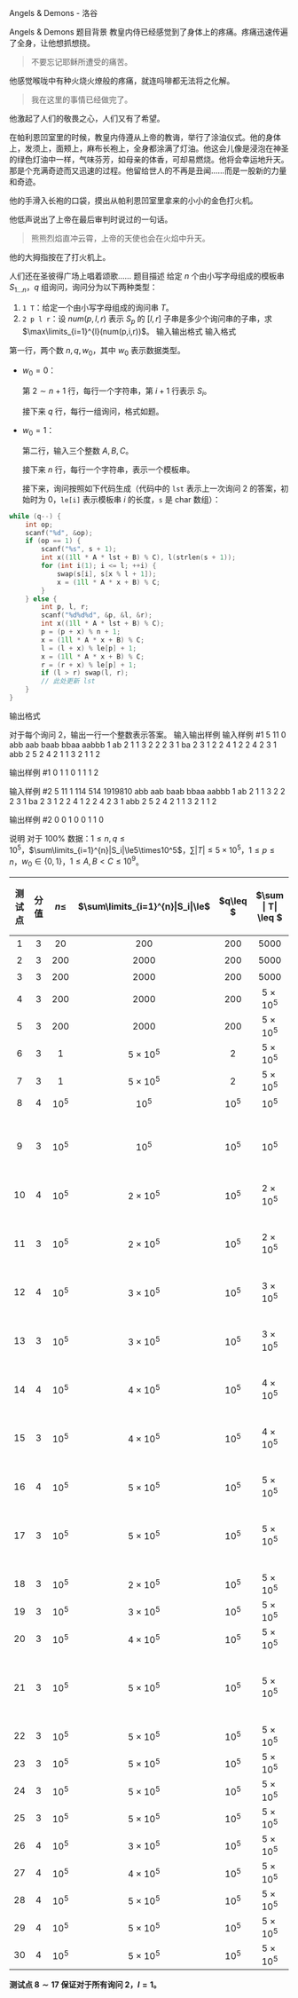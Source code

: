 



Angels & Demons - 洛谷














Angels & Demons
题目背景
教皇内侍已经感觉到了身体上的疼痛。疼痛迅速传遍了全身，让他想抓想挠。

>不要忘记耶稣所遭受的痛苦。

他感觉喉咙中有种火烧火燎般的疼痛，就连吗啡都无法将之化解。

>我在这里的事情已经做完了。

他激起了人们的敬畏之心，人们又有了希望。

在帕利恩凹室里的时候，教皇内侍遵从上帝的教诲，举行了涂油仪式。他的身体上，发须上，面颊上，麻布长袍上，全身都涂满了灯油。他这会儿像是浸泡在神圣的绿色灯油中一样，气味芬芳，如母亲的体香，可却易燃烧。他将会幸运地升天。那是个充满奇迹而又迅速的过程。他留给世人的不再是丑闻……而是一股新的力量和奇迹。

他的手滑入长袍的口袋，摸出从帕利恩凹室里拿来的小小的金色打火机。

他低声说出了上帝在最后审判时说过的一句话。

>熊熊烈焰直冲云霄，上帝的天使也会在火焰中升天。

他的大拇指按在了打火机上。

人们还在圣彼得广场上唱着颂歌……
题目描述
给定 $n$ 个由小写字母组成的模板串 $S_{1...n}$，$q$ 组询问，询问分为以下两种类型：

1. `1 T`：给定一个由小写字母组成的询问串 $T$。
2. `2 p l r`：设 $num(p,l,r)$ 表示 $S_p$ 的 $[l,r]$ 子串是多少个询问串的子串，求 $\max\limits_{i=1}^{l}(num(p,i,r))$。
输入输出格式
输入格式

第一行，两个数 $n,q,w_0$，其中 $w_0$ 表示数据类型。

* $w_0=0$：
  
  第 $2\sim n+1$ 行，每行一个字符串，第 $i+1$ 行表示 $S_i$。
  
  接下来 $q$ 行，每行一组询问，格式如题。
* $w_0=1$：
  
  第二行，输入三个整数 $A,B,C$。
  
  接下来 $n$ 行，每行一个字符串，表示一个模板串。
  
  接下来，询问按照如下代码生成（代码中的 ```lst``` 表示上一次询问 $2$ 的答案，初始时为 $0$，```le[i]``` 表示模板串 $i$ 的长度，```s``` 是 char 数组）：
  
```cpp
while (q--) {
	int op;
	scanf("%d", &op);
	if (op == 1) {
		scanf("%s", s + 1);
		int x((1ll * A * lst + B) % C), l(strlen(s + 1));
		for (int i(1); i <= l; ++i) {
			swap(s[i], s[x % l + 1]);
			x = (1ll * A * x + B) % C;
		}
	} else {
		int p, l, r;
		scanf("%d%d%d", &p, &l, &r);
		int x((1ll * A * lst + B) % C);
		p = (p + x) % n + 1;
		x = (1ll * A * x + B) % C;
		l = (l + x) % le[p] + 1;
		x = (1ll * A * x + B) % C;
		r = (r + x) % le[p] + 1;
		if (l > r) swap(l, r);
		// 此处更新 lst
	}
}
```

输出格式

对于每个询问 $2$，输出一行一个整数表示答案。
输入输出样例
输入样例 #1
5 11 0
abb
aab
baab
bbaa
aabbb
1 ab
2 1 1 3
2 2 2 3
1 ba
2 3 1 2
2 4 1 2
2 4 2 3
1 abb
2 5 2 4
2 1 1 3
2 1 1 2

输出样例 #1
0
1
1
0
1
1
1
2

输入样例 #2
5 11 1
114 514 1919810
abb
aab
baab
bbaa
aabbb
1 ab
2 1 1 3
2 2 2 3
1 ba
2 3 1 2
2 4 1 2
2 4 2 3
1 abb
2 5 2 4
2 1 1 3
2 1 1 2

输出样例 #2
0
0
1
0
0
1
1
0

说明
对于 $100\%$ 数据：$1\le n,q\le 10^5$，$\sum\limits_{i=1}^{n}|S_i|\le5\times10^5$，$\sum|T|\le5\times10^5$，$1\le p\le n$，$w_0\in\{0,1\}$，$1\le A,B<C\le10^9$。

|测试点|分值|$n\le$|$\sum\limits_{i=1}^{n}\|S_i\|\le$|$q\leq $|$\sum \| T\| \leq $|$w_0=$|其他限制|
|:-:|:-:|:-:|:-:|:-:|:-:|:-:|:-:|
|$1$|$3$|$20$|$200$|$200$|$5000$|$0$|无|
|$2$|$3$|$200$|$2000$|$200$|$5000$|$0$|无|
|$3$|$3$|$200$|$2000$|$200$|$5000$|$0$|无|
|$4$|$3$|$200$|$2000$|$200$|$5\times10^5$|$0$|无|
|$5$|$3$|$200$|$2000$|$200$|$5\times10^5$|$0$|无|
|$6$|$3$|$1$|$5\times10^5$|$2$|$5\times10^5$|$0$|无|
|$7$|$3$|$1$|$5\times10^5$|$2$|$5\times10^5$|$0$|无|
|$8$|$4$|$10^5$|$10^5$|$10^5$|$10^5$|$0$|无|
|$9$|$3$|$10^5$|$10^5$|$10^5$|$10^5$|$0$|字符串随机|
|$10$|$4$|$10^5$|$2 \times 10^5$|$10^5$|$2 \times 10^5$|$0$|无|
|$11$|$3$|$10^5$|$2 \times 10^5$|$10^5$|$2 \times 10^5$|$0$|字符串随机|
|$12$|$4$|$10^5$|$3 \times 10^5$|$10^5$|$3 \times 10^5$|$0$|无|
|$13$|$3$|$10^5$|$3 \times 10^5$|$10^5$|$3 \times 10^5$|$0$|字符串随机|
|$14$|$4$|$10^5$|$4 \times 10^5$|$10^5$|$4 \times 10^5$|$0$|无|
|$15$|$3$|$10^5$|$4 \times 10^5$|$10^5$|$4 \times 10^5$|$0$|字符串随机|
|$16$|$4$|$10^5$|$5\times10^5$|$10^5$|$5\times10^5$|$0$|无|
|$17$|$3$|$10^5$|$5\times10^5$|$10^5$|$5\times10^5$|$0$|字符串随机|
|$18$|$3$|$10^5$|$2 \times 10^5$|$10^5$|$5\times10^5$|$0$|无|
|$19$|$3$|$10^5$|$3 \times 10^5$|$10^5$|$5\times10^5$|$0$|无|
|$20$|$3$|$10^5$|$4 \times 10^5$|$10^5$|$5\times10^5$|$0$|无|
|$21$|$3$|$10^5$|$5\times10^5$|$10^5$|$5\times10^5$|$0$|字符串随机|
|$22$|$3$|$10^5$|$5\times10^5$|$10^5$|$5\times10^5$|$0$|无|
|$23$|$3$|$10^5$|$5\times10^5$|$10^5$|$5\times10^5$|$0$|无|
|$24$|$3$|$10^5$|$5\times10^5$|$10^5$|$5\times10^5$|$0$|无|
|$25$|$3$|$10^5$|$5\times10^5$|$10^5$|$5\times10^5$|$0$|无|
|$26$|$4$|$10^5$|$3\times10^5$|$10^5$|$5\times10^5$|$1$|无|
|$27$|$4$|$10^5$|$4\times10^5$|$10^5$|$5\times10^5$|$1$|无|
|$28$|$4$|$10^5$|$5\times10^5$|$10^5$|$5\times10^5$|$1$|无|
|$29$|$4$|$10^5$|$5\times10^5$|$10^5$|$5\times10^5$|$1$|无|
|$30$|$4$|$10^5$|$5\times10^5$|$10^5$|$5\times10^5$|$1$|无|

**测试点 $8\sim 17$ 保证对于所有询问 $2$，$l=1$。**






